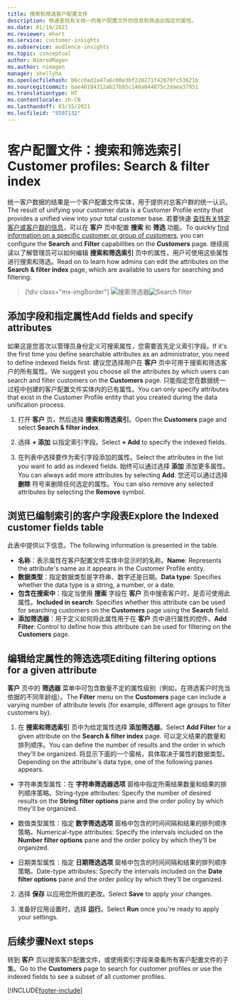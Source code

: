 ```yaml
---
title: 搜索和筛选客户配置文件
description: 快速查找有关统一的客户配置文件的信息和筛选出指定的属性。
ms.date: 01/19/2021
ms.reviewer: mhart
ms.service: customer-insights
ms.subservice: audience-insights
ms.topic: conceptual
author: NimrodMagen
ms.author: nimagen
manager: shellyha
ms.openlocfilehash: b6cc0ad1a47a6c00e3bf220271f42870fc53621b
ms.sourcegitcommit: bae40184312ab27b95c140a044875c2daea37951
ms.translationtype: HT
ms.contentlocale: zh-CN
ms.lasthandoff: 03/15/2021
ms.locfileid: "5597132"
---
```

# <a name="customer-profiles-search--filter-index"></a><span data-ttu-id="f5bed-103">客户配置文件：搜索和筛选索引</span><span class="sxs-lookup"><span data-stu-id="f5bed-103">Customer profiles: Search & filter index</span></span>

<span data-ttu-id="f5bed-104">统一客户数据的结果是一个客户配置文件实体，用于提供对总客户群的统一认识。</span><span class="sxs-lookup"><span data-stu-id="f5bed-104">The result of unifying your customer data is a Customer Profile entity that provides a unified view into your total customer base.</span></span> <span data-ttu-id="f5bed-105">若要快速 [查找有关特定客户或客户群的信息](customer-profiles.md)，可以在 **客户** 页中配置 **搜索** 和 **筛选** 功能。</span><span class="sxs-lookup"><span data-stu-id="f5bed-105">To quickly [find information on a specific customer or group of customers](customer-profiles.md), you can configure the **Search** and **Filter** capabilities on the **Customers** page.</span></span> <span data-ttu-id="f5bed-106">继续阅读以了解管理员可以如何编辑 **搜索和筛选索引** 页中的属性，用户可使用这些属性进行搜索和筛选。</span><span class="sxs-lookup"><span data-stu-id="f5bed-106">Read on to learn how admins can edit the attributes on the **Search & filter index** page, which are available to users for searching and filtering.</span></span>

> [!div class="mx-imgBorder"]
> <span data-ttu-id="f5bed-107">![搜索筛选器](media/search-filter.png "搜索筛选器")</span><span class="sxs-lookup"><span data-stu-id="f5bed-107">![Search filter](media/search-filter.png "Search filter")</span></span>

## <a name="add-fields-and-specify-attributes"></a><span data-ttu-id="f5bed-108">添加字段和指定属性</span><span class="sxs-lookup"><span data-stu-id="f5bed-108">Add fields and specify attributes</span></span>

<span data-ttu-id="f5bed-109">如果这是您首次以管理员身份定义可搜索属性，您需要首先定义索引字段。</span><span class="sxs-lookup"><span data-stu-id="f5bed-109">If it's the first time you define searchable attributes as an administrator, you need to define indexed fields first.</span></span> <span data-ttu-id="f5bed-110">建议您选择用户在 **客户** 页中可用于搜索和筛选客户的所有属性。</span><span class="sxs-lookup"><span data-stu-id="f5bed-110">We suggest you choose all the attributes by which users can search and filter customers on the **Customers** page.</span></span> <span data-ttu-id="f5bed-111">只能指定您在数据统一过程中创建的客户配置文件实体内的已有属性。</span><span class="sxs-lookup"><span data-stu-id="f5bed-111">You can only specify attributes that exist in the Customer Profile entity that you created during the data unification process.</span></span>

1. <span data-ttu-id="f5bed-112">打开 **客户** 页，然后选择 **搜索和筛选索引**。</span><span class="sxs-lookup"><span data-stu-id="f5bed-112">Open the **Customers** page and select **Search & filter index**.</span></span>

2. <span data-ttu-id="f5bed-113">选择 **+ 添加** 以指定索引字段。</span><span class="sxs-lookup"><span data-stu-id="f5bed-113">Select **+ Add** to specify the indexed fields.</span></span>

3. <span data-ttu-id="f5bed-114">在列表中选择要作为索引字段添加的属性。</span><span class="sxs-lookup"><span data-stu-id="f5bed-114">Select the attributes in the list you want to add as indexed fields.</span></span> <span data-ttu-id="f5bed-115">始终可以通过选择 **添加** 添加更多属性。</span><span class="sxs-lookup"><span data-stu-id="f5bed-115">You can always add more attributes by selecting **Add**.</span></span> <span data-ttu-id="f5bed-116">您还可以通过选择 **删除** 符号来删除任何选定的属性。</span><span class="sxs-lookup"><span data-stu-id="f5bed-116">You can also remove any selected attributes by selecting the **Remove** symbol.</span></span>

## <a name="explore-the-indexed-customer-fields-table"></a><span data-ttu-id="f5bed-117">浏览已编制索引的客户字段表</span><span class="sxs-lookup"><span data-stu-id="f5bed-117">Explore the Indexed customer fields table</span></span>

<span data-ttu-id="f5bed-118">此表中提供以下信息。</span><span class="sxs-lookup"><span data-stu-id="f5bed-118">The following information is presented in the table.</span></span>

- <span data-ttu-id="f5bed-119">**名称**：表示属性在客户配置文件实体中显示时的名称。</span><span class="sxs-lookup"><span data-stu-id="f5bed-119">**Name**: Represents the attribute's name as it appears in the Customer Profile entity.</span></span>
- <span data-ttu-id="f5bed-120">**数据类型**：指定数据类型是字符串、数字还是日期。</span><span class="sxs-lookup"><span data-stu-id="f5bed-120">**Data type**: Specifies whether the data type is a string, a number, or a date.</span></span>
- <span data-ttu-id="f5bed-121">**包含在搜索中**：指定当使用 **搜索** 字段在 **客户** 页中搜索客户时，是否可使用此属性。</span><span class="sxs-lookup"><span data-stu-id="f5bed-121">**Included in search**: Specifies whether this attribute can be used for searching customers on the **Customers** page using the **Search** field.</span></span>
- <span data-ttu-id="f5bed-122">**添加筛选器**：用于定义如何将此属性用于在 **客户** 页中进行属性的控件。</span><span class="sxs-lookup"><span data-stu-id="f5bed-122">**Add Filter**: Control to define how this attribute can be used for filtering on the **Customers** page.</span></span>

## <a name="editing-filtering-options-for-a-given-attribute"></a><span data-ttu-id="f5bed-123">编辑给定属性的筛选选项</span><span class="sxs-lookup"><span data-stu-id="f5bed-123">Editing filtering options for a given attribute</span></span>

<span data-ttu-id="f5bed-124">**客户** 页中的 **筛选器** 菜单中可包含数量不定的属性级别（例如，在筛选客户时充当依据的不同年龄组）。</span><span class="sxs-lookup"><span data-stu-id="f5bed-124">The **Filter** menu on the **Customers** page can include a varying number of attribute levels (for example, different age groups to filter customers by).</span></span>

1. <span data-ttu-id="f5bed-125">在 **搜索和筛选索引** 页中为给定属性选择 **添加筛选器**。</span><span class="sxs-lookup"><span data-stu-id="f5bed-125">Select **Add Filter** for a given attribute on the **Search & filter index** page.</span></span> <span data-ttu-id="f5bed-126">可以定义结果的数量和排列顺序。</span><span class="sxs-lookup"><span data-stu-id="f5bed-126">You can define the number of results and the order in which they'll be organized.</span></span> <span data-ttu-id="f5bed-127">将显示下面的一个窗格，具体取决于属性的数据类型。</span><span class="sxs-lookup"><span data-stu-id="f5bed-127">Depending on the attribute's data type, one of the following panes appears.</span></span>

- <span data-ttu-id="f5bed-128">字符串类型属性：在 **字符串筛选器选项** 窗格中指定所需结果数量和结果的排列顺序策略。</span><span class="sxs-lookup"><span data-stu-id="f5bed-128">String-type attributes: Specify the number of desired results on the **String filter options** pane and the order policy by which they'll be organized.</span></span>

- <span data-ttu-id="f5bed-129">数值类型属性：指定 **数字筛选选项** 窗格中包含的时间间隔和结果的排列顺序策略。</span><span class="sxs-lookup"><span data-stu-id="f5bed-129">Numerical-type attributes: Specify the intervals included on the **Number filter options** pane and the order policy by which they'll be organized.</span></span>

- <span data-ttu-id="f5bed-130">日期类型属性：指定 **日期筛选选项** 窗格中包含的时间间隔和结果的排列顺序策略。</span><span class="sxs-lookup"><span data-stu-id="f5bed-130">Date-type attributes:  Specify the intervals included on the **Date filter options** pane and the order policy by which they'll be organized.</span></span>

2. <span data-ttu-id="f5bed-131">选择 **保存** 以应用您所做的更改。</span><span class="sxs-lookup"><span data-stu-id="f5bed-131">Select **Save** to apply your changes.</span></span>

3. <span data-ttu-id="f5bed-132">准备好应用设置时，选择 **运行**。</span><span class="sxs-lookup"><span data-stu-id="f5bed-132">Select **Run** once you're ready to apply your settings.</span></span>

## <a name="next-steps"></a><span data-ttu-id="f5bed-133">后续步骤</span><span class="sxs-lookup"><span data-stu-id="f5bed-133">Next steps</span></span>

<span data-ttu-id="f5bed-134">转到 **客户** 页以搜索客户配置文件，或使用索引字段来查看所有客户配置文件的子集。</span><span class="sxs-lookup"><span data-stu-id="f5bed-134">Go to the **Customers** page to search for customer profiles or use the indexed fields to see a subset of all customer profiles.</span></span>


[!INCLUDE[footer-include](../includes/footer-banner.md)]